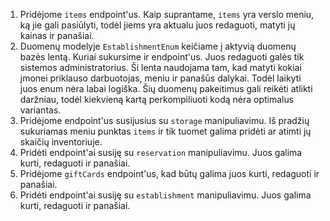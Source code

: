 1. Pridėjome `items` endpoint'us. Kaip suprantame, `items` yra verslo meniu, ką jie gali pasiūlyti, todėl jiems yra aktualu juos redaguoti, matyti jų kainas ir panašiai.
2. Duomenų modelyje `EstablishmentEnum` keičiame į aktyvią duomenų bazės lentą. Kuriai sukursime ir endpoint'us. Juos redaguoti galės tik sistemos administratorius. Ši lenta naudojama tam, kad matyti kokiai įmonei priklauso darbuotojas, meniu ir panašūs dalykai. Todėl laikyti juos enum nėra labai logiška. Šių duomenų pakeitimus gali reikėti atlikti daržniau, todėl kiekvieną kartą perkompiliuoti kodą nėra optimalus variantas.
3. Pridėjome endpoint'us susijusius su `storage` manipuliavimu. Iš pradžių sukuriamas meniu punktas `items` ir tik tuomet galima pridėti ar atimti jų skaičių inventoriuje.
4. Pridėti endpoint'ai susiję su `reservation` manipuliavimu. Juos galima kurti, redaguoti ir panašiai.
5. Pridėjome `giftCards` endpoint'us, kad būtų galima juos kurti, redaguoti ir panašiai.
6. Pridėti endpoint'ai susiję su `establishment` manipuliavimu. Juos galima kurti, redaguoti ir panašiai.